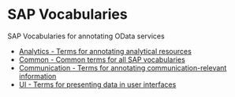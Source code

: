 # SAP Vocabularies
SAP Vocabularies for annotating OData services
- [Analytics - Terms for annotating analytical resources](Analytics.md)
- [Common - Common terms for all SAP vocabularies](Common.md)
- [Communication - Terms for annotating communication-relevant information](Communication.md)
- [UI - Terms for presenting data in user interfaces](UI.md)
